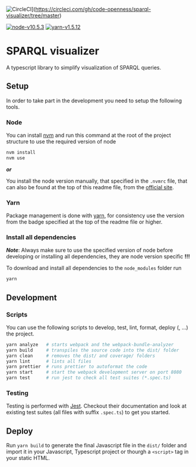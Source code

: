 ![CircleCI](https://circleci.com/gh/code-openness/sparql-visualizer/tree/master.svg?style=svg)](https://circleci.com/gh/code-openness/sparql-visualizer/tree/master)

[![node-v10.5.3](https://img.shields.io/badge/node-v10.5.3-blue.svg)](https://nodejs.org/en/)
[![yarn-v1.5.12](https://img.shields.io/badge/yarn-v1.5.12-orange.svg)](https://yarnpkg.com/en/docs/getting-started)

# SPARQL visualizer

A typescript library to simplify visualization of SPARQL queries.

## Setup

In order to take part in the development you need to setup the following tools.

### Node

You can install [nvm](https://github.com/nvm-sh/nvm) and run this command at the root of the project structure to use the required version of node

```sh
nvm install
nvm use
```

**_or_**

You install the node version manually, that specified in the `.nvmrc` file, that can
also be found at the top of this readme file, from the [official site](https://nodejs.org/en/).

### Yarn

Package management is done with [yarn](https://yarnpkg.com/lang/en/), for consistency use the version
from the badge specified at the top of the readme file or higher.

### Install all dependencies

**_Note_**: Always make sure to use the specified version of node before
developing or installing all dependencies, they are node version specific **!!!**

To download and install all dependencies to the `node_modules` folder run

```sh
yarn
```

## Development

### Scripts

You can use the following scripts to develop, test, lint, format, deploy (, ...)
the project.

```sh
yarn analyze   # starts webpack and the webpack-bundle-analyzer
yarn build     # transpiles the source code into the dist/ folder
yarn clean     # removes the dist/ and coverage/ folders
yarn lint      # lints all files
yarn prettier  # runs prettier to autoformat the code
yarn start     # start the webpack development server on port 8080
yarn test      # run jest to check all test suites (*.spec.ts)
```

### Testing

Testing is performed with [Jest](https://jestjs.io/). Checkout their documentation and look at
existing test suites (all files with suffix `.spec.ts`) to get you started.

## Deploy

Run `yarn build` to generate the final Javascript file in the `dist/` folder
and import it in your Javascript, Typescript project or thourgh a `<script>` tag
in your static HTML.
